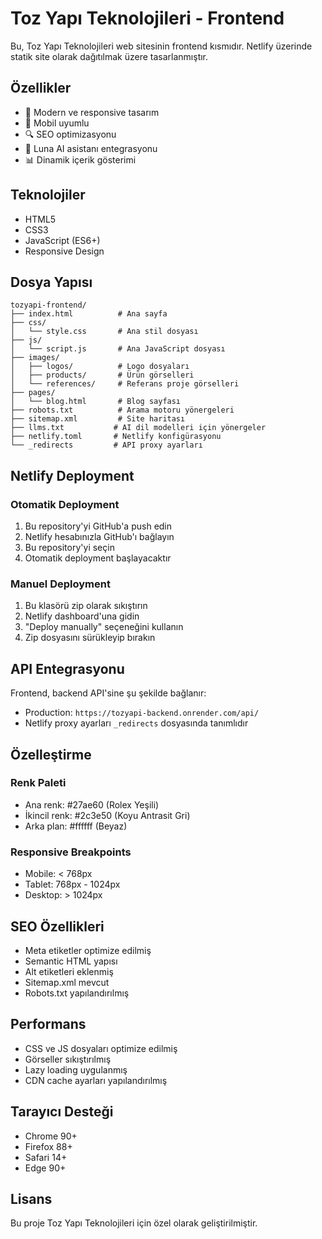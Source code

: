 # Toz Yapı Teknolojileri - Frontend

Bu, Toz Yapı Teknolojileri web sitesinin frontend kısmıdır. Netlify üzerinde statik site olarak dağıtılmak üzere tasarlanmıştır.

## Özellikler

- 🎨 Modern ve responsive tasarım
- 📱 Mobil uyumlu
- 🔍 SEO optimizasyonu
- 🤖 Luna AI asistanı entegrasyonu
- 📊 Dinamik içerik gösterimi

## Teknolojiler

- HTML5
- CSS3
- JavaScript (ES6+)
- Responsive Design

## Dosya Yapısı

```
tozyapi-frontend/
├── index.html          # Ana sayfa
├── css/
│   └── style.css       # Ana stil dosyası
├── js/
│   └── script.js       # Ana JavaScript dosyası
├── images/
│   ├── logos/          # Logo dosyaları
│   ├── products/       # Ürün görselleri
│   └── references/     # Referans proje görselleri
├── pages/
│   └── blog.html       # Blog sayfası
├── robots.txt          # Arama motoru yönergeleri
├── sitemap.xml         # Site haritası
├── llms.txt           # AI dil modelleri için yönergeler
├── netlify.toml       # Netlify konfigürasyonu
└── _redirects         # API proxy ayarları
```

## Netlify Deployment

### Otomatik Deployment
1. Bu repository'yi GitHub'a push edin
2. Netlify hesabınızla GitHub'ı bağlayın
3. Bu repository'yi seçin
4. Otomatik deployment başlayacaktır

### Manuel Deployment
1. Bu klasörü zip olarak sıkıştırın
2. Netlify dashboard'una gidin
3. "Deploy manually" seçeneğini kullanın
4. Zip dosyasını sürükleyip bırakın

## API Entegrasyonu

Frontend, backend API'sine şu şekilde bağlanır:
- Production: `https://tozyapi-backend.onrender.com/api/`
- Netlify proxy ayarları `_redirects` dosyasında tanımlıdır

## Özelleştirme

### Renk Paleti
- Ana renk: #27ae60 (Rolex Yeşili)
- İkincil renk: #2c3e50 (Koyu Antrasit Gri)
- Arka plan: #ffffff (Beyaz)

### Responsive Breakpoints
- Mobile: < 768px
- Tablet: 768px - 1024px
- Desktop: > 1024px

## SEO Özellikleri

- Meta etiketler optimize edilmiş
- Semantic HTML yapısı
- Alt etiketleri eklenmiş
- Sitemap.xml mevcut
- Robots.txt yapılandırılmış

## Performans

- CSS ve JS dosyaları optimize edilmiş
- Görseller sıkıştırılmış
- Lazy loading uygulanmış
- CDN cache ayarları yapılandırılmış

## Tarayıcı Desteği

- Chrome 90+
- Firefox 88+
- Safari 14+
- Edge 90+

## Lisans

Bu proje Toz Yapı Teknolojileri için özel olarak geliştirilmiştir.

